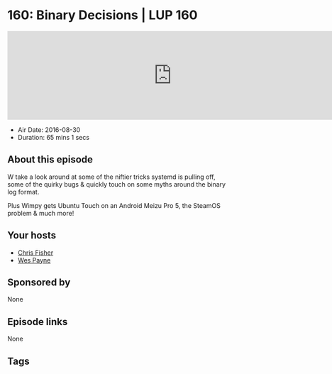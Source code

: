 # 160: Binary Decisions | LUP 160

<iframe src="https://player.fireside.fm/v2/RUkczH-V+ZSg505NJ?theme=dark" width="740" height="200" frameborder="0" scrolling="no"></iframe>

* Air Date: 2016-08-30
* Duration: 65 mins 1 secs

## About this episode

W take a look around at some of the niftier tricks systemd is pulling off, some of the quirky bugs & quickly touch on some myths around the binary log format.

Plus Wimpy gets Ubuntu Touch on an Android Meizu Pro 5, the SteamOS problem & much more!

## Your hosts
* [Chris Fisher](https://linuxunplugged.com/hosts/chrislas)
* [Wes Payne](https://linuxunplugged.com/hosts/wes)

## Sponsored by

None



## Episode links

None



## Tags

